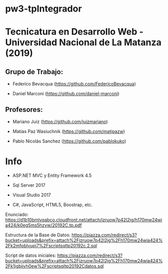 # pw3-tpIntegrador

# Tecnicatura en Desarrollo Web - Universidad Nacional de La Matanza (2019)

## Grupo de Trabajo:
  * Federico Bevacqua (https://github.com/FedericoBevacqua)

  * Daniel Marconi (https://github.com/daniel-marconi)

## Profesores:
 * Mariano Juiz (https://github.com/juizmariano)

 * Matias Paz Wasiuchnik (https://github.com/matipazw)

 * Pablo Nicolás Sanchez (https://github.com/pablokuko)

# Info

- ASP.NET MVC y Entity Framework 4.5

- Sql Server 2017

- Visual Studio 2017

- C#, JavaScript, HTML5, Boostrap, etc.

Enunciado: https://d1b10bmlvqabco.cloudfront.net/attach/jzruow7p42l2jg/h170mw24wia424/k0eg5ms5hzyw/20192C.tp.pdf


Estructura de la Base de Datos:
https://piazza.com/redirect/s3?bucket=uploads&prefix=attach%2Fjzruow7p42l2jg%2Fh170mw24wia424%2Fk2mfpblvupj7%2Fscriptsqltp20192c.2.sql

Script de datos iniciales:
https://piazza.com/redirect/s3?bucket=uploads&prefix=attach%2Fjzruow7p42l2jg%2Fh170mw24wia424%2Fk1igbjivh0ew%2Fscriptsqltp20192Cdatos.sql